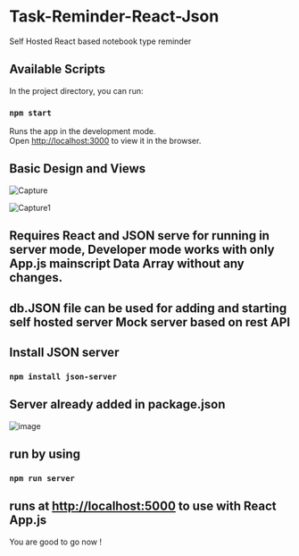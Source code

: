 # Task-Reminder-React-Json
Self Hosted React based notebook type reminder 
## Available Scripts

In the project directory, you can run:

### `npm start`

Runs the app in the development mode.\
Open [http://localhost:3000](http://localhost:3000) to view it in the browser.

## Basic Design and Views 
![Capture](https://user-images.githubusercontent.com/72495317/119236951-e137a000-bb57-11eb-805c-eccbfb147c29.PNG)

![Capture1](https://user-images.githubusercontent.com/72495317/119236957-e7c61780-bb57-11eb-8d0e-7a9d3d1ef306.PNG)

## Requires React and JSON serve for running in server mode, Developer mode works with only App.js mainscript Data Array without any changes.
## db.JSON file can be used for adding and starting self hosted server Mock server based on rest API
## Install JSON server
### `npm install json-server`
## Server already added in package.json
![image](https://user-images.githubusercontent.com/72495317/119237250-8010cc00-bb59-11eb-8643-876ea8abb6fc.png)
## run by using 
### `npm run server` 
## runs at [http://localhost:5000](http://localhost:5000) to use with React App.js
You are good to go now !
